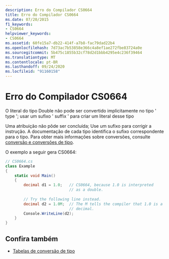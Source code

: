 ```yaml
---
description: Erro do Compilador CS0664
title: Erro do Compilador CS0664
ms.date: 07/20/2015
f1_keywords:
- CS0664
helpviewer_keywords:
- CS0664
ms.assetid: 60fe15a7-db22-414f-a7b8-fac79dad22b4
ms.openlocfilehash: 7d73ac7b53858e366c4a8ef1ae272fbe83724a0e
ms.sourcegitcommit: 5b475c1855b32cf78d2d1bbb4295e4c236f39464
ms.translationtype: MT
ms.contentlocale: pt-BR
ms.lasthandoff: 09/24/2020
ms.locfileid: "91160158"
---
```

# <a name="compiler-error-cs0664"></a>Erro do Compilador CS0664

O literal do tipo Double não pode ser convertido implicitamente no tipo ' type '; usar um sufixo ' suffix ' para criar um literal desse tipo  
  
 Uma atribuição não pôde ser concluída; Use um sufixo para corrigir a instrução. A documentação de cada tipo identifica o sufixo correspondente para o tipo. Para obter mais informações sobre conversões, consulte [conversão e conversões de tipo](../programming-guide/types/casting-and-type-conversions.md).  
  
 O exemplo a seguir gera CS0664:  
  
```csharp  
// CS0664.cs  
class Example  
{  
    static void Main()  
    {  
        decimal d1 = 1.0;   // CS0664, because 1.0 is interpreted  
                            // as a double.  
  
        // Try the following line instead.  
        decimal d2 = 1.0M;  // The M tells the compiler that 1.0 is a  
                            // decimal.  
        Console.WriteLine(d2);  
    }  
}  
```  
  
## <a name="see-also"></a>Confira também

- [Tabelas de conversão de tipo](../../standard/base-types/conversion-tables.md)
